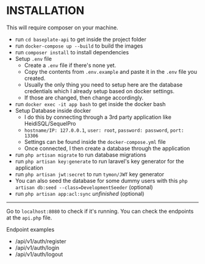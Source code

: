 
# INSTALLATION

This will require composer on your machine.

* run `cd baseplate-api` to get inside the project folder
* run `docker-compose up --build` to build the images
* run `composer install` to install dependencies
* Setup `.env` file
    * Create a `.env` file if there's none yet.
    * Copy the contents from `.env.example` and paste it in the `.env` file you created.
    * Usually the only thing you need to setup here are the database credentials which I already setup based on docker settings.
    * If those are changed, then change accordingly.
* run `docker exec -it app bash` to get inside the docker bash
* Setup Database inside docker
    * I do this by connecting through a 3rd party application like HeidiSQL/SequelPro
    * `hostname/IP: 127.0.0.1`, `user: root`, `password: password`, `port: 13306`
    * Settings can be found inside the `docker-compose.yml` file
    * Once connected, I then create a database through the application
* run `php artisan migrate` to run database migrations
* run `php artisan key:generate` to run laravel's key generator for the application
* run `php artisan jwt:secret` to run `tymon/JWT` key generator
* You can also seed the database for some dummy users with this `php artisan db:seed --class=DevelopmentSeeder` (optional)
* run `php artisan app:acl:sync` *unfinished* (optional)

----------
Go to `localhost:8080` to check if it's running.
You can check the endpoints at the `api.php` file.

Endpoint examples
* /api/v1/auth/register
* /api/v1/auth/login
* /api/v1/auth/logout
